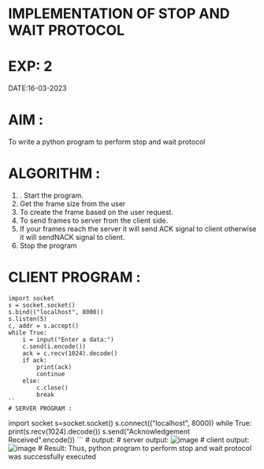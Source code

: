 # IMPLEMENTATION OF STOP AND WAIT PROTOCOL
# EXP: 2
DATE:16-03-2023
# AIM :
To write a python program to perform stop and wait protocol
# ALGORITHM :
1. . Start the program.
2. Get the frame size from the user
3. To create the frame based on the user request.
4. To send frames to server from the client side.
5. If your frames reach the server it will send ACK signal to client
otherwise it will sendNACK signal to client.
6. Stop the program
# CLIENT PROGRAM :
```
import socket
s = socket.socket()
s.bind(("localhost", 8000))
s.listen(5)
c, addr = s.accept()
while True:
    i = input("Enter a data:")
    c.send(i.encode())
    ack = c.recv(1024).decode()
    if ack:
        print(ack)
        continue
    else:
        c.close()
        break
``
# SERVER PROGRAM :
```
import socket
s=socket.socket()
s.connect(("localhost", 8000))
while True:
    print(s.recv(1024).decode()) 
    s.send("Acknowledgement Received".encode())
    ```
    # output:
    # server output:
    ![image](https://github.com/LavanyaSIT/EX-2/assets/130207418/2b0aa48f-b212-42d0-97f3-600f0740d9a8)
    # client output:
    ![image](https://github.com/LavanyaSIT/EX-2/assets/130207418/11456372-3878-43d8-80e5-d0491daab503)
    # Result:
    Thus, python program to perform stop and wait protocol was successfully executed
